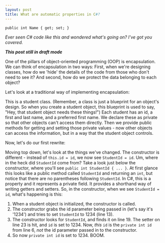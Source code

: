 ```yaml
---
layout: post
title: What are automatic properties in C#?
---
```


`public int Name { get; set; }`

_Ever seen C# code like this and wondered what's going on? I've got you covered._

**_This post still in draft mode_**

One of the pillars of object-oriented programming (OOP) is encapsulation. We can think of encapsulation in two ways: First, when we're designing classes, how do we 'hide' the details of the code from those who don't need to see it? And second, how do we protect the data belonging to each object?

Let's look at a traditional way of implementing encapsulation:

<script src="https://gist.github.com/SurlyMae/77770f5492632387a089a3538d579654.js"></script>

This is a student class. (Remember, a class is just a blueprint for an object's design. So when you create a student object, this blueprint is used to say, "Hey, that student object needs these things!") Each student has an id, a first and last name, and a preferred first name. We declare these as private so that other objects can't access them directly. Then we provide public methods for getting and setting those private values - now other objects can access the information, but in a way that the student object controls.

Now, let's do our first rewrite:

<script src="https://gist.github.com/SurlyMae/891916083a117d1ddd8bdf2cff672db5.js"></script>

Moving top down, let's look at the things we've changed. The constructor is different - instead of `this.id = id`, we now see `StudentId = id`. Um, where in the heck did `StudentId` come from? Take a look just below the constructor, where you'll see `public int StudentId { ... }`. At first glance this looks like a public method called `StudentId` and returning an `int`, but notice that there are no parentheses following `StudentId`. In C#, this is a property and it represents a private field. It provides a shorthand way of writing getters and setters. So, in the constructor, when we see `StudentId = id`, what's happening is this:

1. When a student object is initialized, the constructor is called.
2. The constructor grabs the id parameter being passed in (let's say it's '1234') and tries to set `StudentId` to 1234 (line 13).
3. The constructor looks for `StudentId`, and finds it on line 19. The setter on line 23 is hit, and `id` is set to 1234. Now, _this_ `id` is the `private int id` from line 6, _not_ the id parameter passed in to the constructor.
4. So now `private int id` is set to 1234. BOOM.
